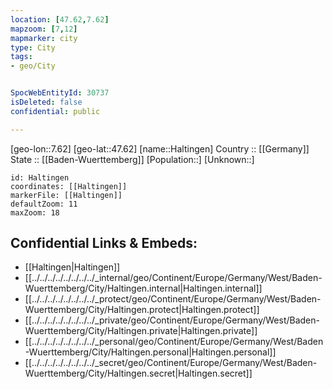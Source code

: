 ```yaml
---
location: [47.62,7.62] 
mapzoom: [7,12] 
mapmarker: city 
type: City
tags:
- geo/City


SpocWebEntityId: 30737
isDeleted: false
confidential: public

---
```

[geo-lon::7.62] 
[geo-lat::47.62] 
[name::Haltingen] 
Country :: [[Germany]]  
State :: [[Baden-Wuerttemberg]] 
[Population::] 
[Unknown::] 


```leaflet
id: Haltingen
coordinates: [[Haltingen]] 
markerFile: [[Haltingen]] 
defaultZoom: 11 
maxZoom: 18
```


## Confidential Links & Embeds: 
- [[Haltingen|Haltingen]]  
- [[../../../../../../../../_internal/geo/Continent/Europe/Germany/West/Baden-Wuerttemberg/City/Haltingen.internal|Haltingen.internal]] 
- [[../../../../../../../../_protect/geo/Continent/Europe/Germany/West/Baden-Wuerttemberg/City/Haltingen.protect|Haltingen.protect]] 
- [[../../../../../../../../_private/geo/Continent/Europe/Germany/West/Baden-Wuerttemberg/City/Haltingen.private|Haltingen.private]] 
- [[../../../../../../../../_personal/geo/Continent/Europe/Germany/West/Baden-Wuerttemberg/City/Haltingen.personal|Haltingen.personal]] 
- [[../../../../../../../../_secret/geo/Continent/Europe/Germany/West/Baden-Wuerttemberg/City/Haltingen.secret|Haltingen.secret]] 
